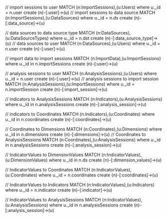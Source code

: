 // import sessions to user
MATCH (n:ImportSessions),(u:Users) where u._id = n.user create (n)-[:user]->(u)
// import sessions to data source
MATCH (n:ImportSessions),(u:DataSources) where u._id = n.ds create (n)-[:data_source]->(u)

// data sources to data source type
MATCH (n:DataSources),(u:DataSourceTypes) where u._id = n.dst create (n)-[:data_source_type]->(u)
// data sources to user
MATCH (n:DataSources),(u:Users) where u._id = n.user create (n)-[:user]->(u)

// import data to import sessions
MATCH (n:ImportData),(u:ImportSessions) where u._id in n.importSessions create (n)-[:user]->(u)

// analysis sessions to user
MATCH (n:AnalysisSessions),(u:Users) where u._id = n.user create (n)-[:user]->(u)
// analysis sessions to import session
MATCH (n:AnalysisSessions),(u:ImportSessions) where u._id = n.importSession create (n)-[:import_session]->(u)

// indicators to AnalysisSessions
MATCH (n:Indicators),(u:AnalysisSessions) where u._id in n.analysisSessions create (n)-[:analysis_session]->(u)

// indicators to Coordinates
MATCH (n:Indicators),(u:Coordinates) where u._id in n.coordinates create (n)-[:coordinates]->(u)

// Coordinates to Dimensions
MATCH (n:Coordinates),(u:Dimensions) where u._id in n.dimensions create (n)-[:dimensions]->(u)
// Coordinates to AnalysisSessions
MATCH (n:Coordinates),(u:AnalysisSessions) where u._id in n.analysisSessions create (n)-[:analysis_session]->(u)

// IndicatorValues to DimensionValues
MATCH (n:IndicatorValues),(u:DimensionValues) where u._id in n.ds create (n)-[:dimension_values]->(u)

// IndicatorValues to Coordinates
MATCH (n:IndicatorValues),(u:Coordinates) where u._id = n.coordinates create (n)-[:coordinates]->(u)

// IndicatorValues to Indicators
MATCH (n:IndicatorValues),(u:Indicators) where u._id = n.indicator create (n)-[:indicator]->(u)

// IndicatorValues to AnalysisSessions
MATCH (n:IndicatorValues),(u:AnalysisSessions) where u._id in n.analysisSessions create (n)-[:analysis_session]->(u)